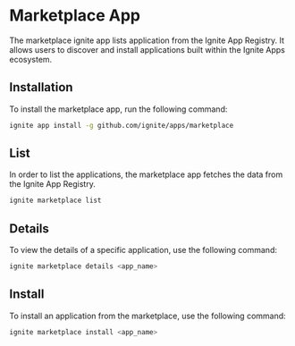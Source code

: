 # Marketplace App

The marketplace ignite app lists application from the Ignite App Registry.
It allows users to discover and install applications built within the Ignite Apps ecosystem.

## Installation

To install the marketplace app, run the following command:

```sh
ignite app install -g github.com/ignite/apps/marketplace
```

## List

In order to list the applications, the marketplace app fetches the data from the Ignite App Registry.

```sh
ignite marketplace list
```

## Details

To view the details of a specific application, use the following command:

```sh
ignite marketplace details <app_name>
```

## Install

To install an application from the marketplace, use the following command:

```sh
ignite marketplace install <app_name>
```
